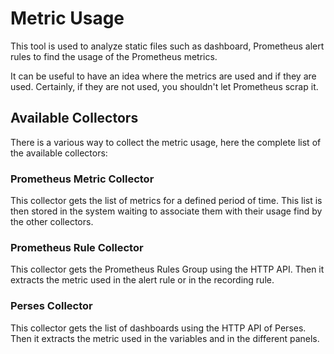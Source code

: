 Metric Usage
============

This tool is used to analyze static files such as dashboard, Prometheus alert rules to find the usage of the Prometheus metrics.

It can be useful to have an idea where the metrics are used and if they are used. Certainly, if they are not used, you shouldn't let Prometheus scrap it.

## Available Collectors

There is a various way to collect the metric usage, here the complete list of the available collectors:

### Prometheus Metric Collector

This collector gets the list of metrics for a defined period of time. This list is then stored in the system waiting to associate them with their usage find by the other collectors.

### Prometheus Rule Collector

This collector gets the Prometheus Rules Group using the HTTP API. Then it extracts the metric used in the alert rule or in the recording rule.

### Perses Collector

This collector gets the list of dashboards using the HTTP API of Perses. Then it extracts the metric used in the variables and in the different panels.
